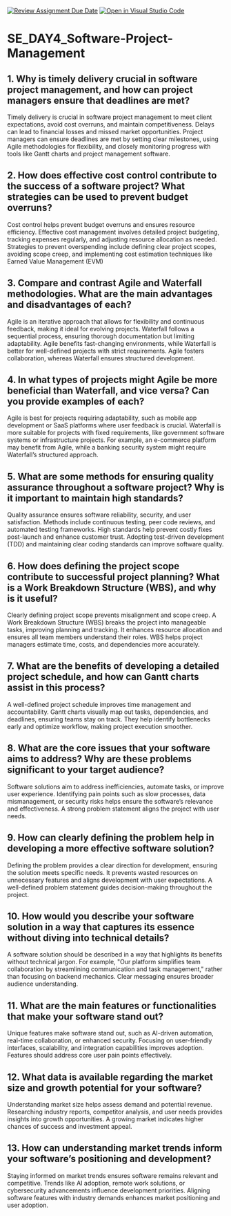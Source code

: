 [![Review Assignment Due Date](https://classroom.github.com/assets/deadline-readme-button-22041afd0340ce965d47ae6ef1cefeee28c7c493a6346c4f15d667ab976d596c.svg)](https://classroom.github.com/a/9pw6JKcu)
[![Open in Visual Studio Code](https://classroom.github.com/assets/open-in-vscode-2e0aaae1b6195c2367325f4f02e2d04e9abb55f0b24a779b69b11b9e10269abc.svg)](https://classroom.github.com/online_ide?assignment_repo_id=18486015&assignment_repo_type=AssignmentRepo)
# SE_DAY4_Software-Project-Management
## 1. Why is timely delivery crucial in software project management, and how can project managers ensure that deadlines are met?
Timely delivery is crucial in software project management to meet client expectations, avoid cost overruns, and maintain competitiveness. Delays can lead to financial losses and missed market opportunities. Project managers can ensure deadlines are met by setting clear milestones, using Agile methodologies for flexibility, and closely monitoring progress with tools like Gantt charts and project management software.

## 2. How does effective cost control contribute to the success of a software project? What strategies can be used to prevent budget overruns?
Cost control helps prevent budget overruns and ensures resource efficiency. Effective cost management involves detailed project budgeting, tracking expenses regularly, and adjusting resource allocation as needed. Strategies to prevent overspending include defining clear project scopes, avoiding scope creep, and implementing cost estimation techniques like Earned Value Management (EVM)

## 3. Compare and contrast Agile and Waterfall methodologies. What are the main advantages and disadvantages of each?
Agile is an iterative approach that allows for flexibility and continuous feedback, making it ideal for evolving projects. Waterfall follows a sequential process, ensuring thorough documentation but limiting adaptability. Agile benefits fast-changing environments, while Waterfall is better for well-defined projects with strict requirements. Agile fosters collaboration, whereas Waterfall ensures structured development.

## 4. In what types of projects might Agile be more beneficial than Waterfall, and vice versa? Can you provide examples of each?
Agile is best for projects requiring adaptability, such as mobile app development or SaaS platforms where user feedback is crucial. Waterfall is more suitable for projects with fixed requirements, like government software systems or infrastructure projects. For example, an e-commerce platform may benefit from Agile, while a banking security system might require Waterfall’s structured approach.

## 5. What are some methods for ensuring quality assurance throughout a software project? Why is it important to maintain high standards?
Quality assurance ensures software reliability, security, and user satisfaction. Methods include continuous testing, peer code reviews, and automated testing frameworks. High standards help prevent costly fixes post-launch and enhance customer trust. Adopting test-driven development (TDD) and maintaining clear coding standards can improve software quality.

## 6. How does defining the project scope contribute to successful project planning? What is a Work Breakdown Structure (WBS), and why is it useful?
Clearly defining project scope prevents misalignment and scope creep. A Work Breakdown Structure (WBS) breaks the project into manageable tasks, improving planning and tracking. It enhances resource allocation and ensures all team members understand their roles. WBS helps project managers estimate time, costs, and dependencies more accurately.

## 7. What are the benefits of developing a detailed project schedule, and how can Gantt charts assist in this process?
A well-defined project schedule improves time management and accountability. Gantt charts visually map out tasks, dependencies, and deadlines, ensuring teams stay on track. They help identify bottlenecks early and optimize workflow, making project execution smoother.

## 8. What are the core issues that your software aims to address? Why are these problems significant to your target audience?
Software solutions aim to address inefficiencies, automate tasks, or improve user experience. Identifying pain points such as slow processes, data mismanagement, or security risks helps ensure the software’s relevance and effectiveness. A strong problem statement aligns the project with user needs.

## 9. How can clearly defining the problem help in developing a more effective software solution?
Defining the problem provides a clear direction for development, ensuring the solution meets specific needs. It prevents wasted resources on unnecessary features and aligns development with user expectations. A well-defined problem statement guides decision-making throughout the project.

## 10. How would you describe your software solution in a way that captures its essence without diving into technical details?
A software solution should be described in a way that highlights its benefits without technical jargon. For example, "Our platform simplifies team collaboration by streamlining communication and task management," rather than focusing on backend mechanics. Clear messaging ensures broader audience understanding.

## 11. What are the main features or functionalities that make your software stand out?
Unique features make software stand out, such as AI-driven automation, real-time collaboration, or enhanced security. Focusing on user-friendly interfaces, scalability, and integration capabilities improves adoption. Features should address core user pain points effectively.

## 12. What data is available regarding the market size and growth potential for your software?
Understanding market size helps assess demand and potential revenue. Researching industry reports, competitor analysis, and user needs provides insights into growth opportunities. A growing market indicates higher chances of success and investment appeal.

## 13. How can understanding market trends inform your software’s positioning and development?
Staying informed on market trends ensures software remains relevant and competitive. Trends like AI adoption, remote work solutions, or cybersecurity advancements influence development priorities. Aligning software features with industry demands enhances market positioning and user adoption.

